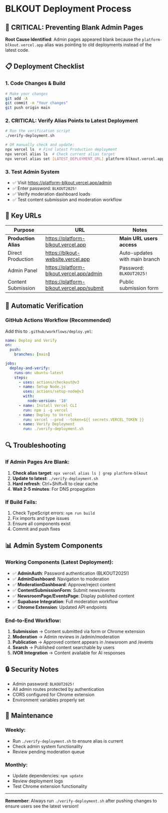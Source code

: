 # BLKOUT Deployment Process

## 🚨 CRITICAL: Preventing Blank Admin Pages

**Root Cause Identified**: Admin pages appeared blank because the `platform-blkout.vercel.app` alias was pointing to old deployments instead of the latest code.

## 📋 Deployment Checklist

### 1. Code Changes & Build
```bash
# Make your changes
git add -A
git commit -m "Your changes"
git push origin main
```

### 2. **CRITICAL**: Verify Alias Points to Latest Deployment
```bash
# Run the verification script
./verify-deployment.sh

# OR manually check and update:
npx vercel ls  # Find latest Production deployment
npx vercel alias ls  # Check current alias target
npx vercel alias set [LATEST_DEPLOYMENT_URL] platform-blkout.vercel.app
```

### 3. Test Admin System
- ✅ Visit https://platform-blkout.vercel.app/admin
- ✅ Enter password: `BLKOUT2025!`
- ✅ Verify moderation dashboard loads
- ✅ Test content submission and moderation workflow

## 🔧 Key URLs

| Purpose | URL | Notes |
|---------|-----|-------|
| **Production Alias** | https://platform-blkout.vercel.app | **Main URL users access** |
| Direct Production | https://blkout-website.vercel.app | Auto-updates with main branch |
| Admin Panel | https://platform-blkout.vercel.app/admin | Password: `BLKOUT2025!` |
| Content Submission | https://platform-blkout.vercel.app/submit | Public submission form |

## 🚀 Automatic Verification

### GitHub Actions Workflow (Recommended)
Add this to `.github/workflows/deploy.yml`:

```yaml
name: Deploy and Verify
on:
  push:
    branches: [main]

jobs:
  deploy-and-verify:
    runs-on: ubuntu-latest
    steps:
      - uses: actions/checkout@v3
      - name: Setup Node.js
        uses: actions/setup-node@v3
        with:
          node-version: '18'
      - name: Install Vercel CLI
        run: npm i -g vercel
      - name: Deploy to Vercel
        run: vercel --prod --token=${{ secrets.VERCEL_TOKEN }}
      - name: Verify Deployment
        run: ./verify-deployment.sh
```

## 🔍 Troubleshooting

### If Admin Pages Are Blank:
1. **Check alias target**: `npx vercel alias ls | grep platform-blkout`
2. **Update to latest**: `./verify-deployment.sh`
3. **Hard refresh**: Ctrl+Shift+R to clear cache
4. **Wait 2-5 minutes**: For DNS propagation

### If Build Fails:
1. Check TypeScript errors: `npm run build`
2. Fix imports and type issues
3. Ensure all components exist
4. Commit and push fixes

## 📊 Admin System Components

### Working Components (Latest Deployment):
- ✅ **AdminAuth**: Password authentication (BLKOUT2025!)
- ✅ **AdminDashboard**: Navigation to moderation
- ✅ **ModerationDashboard**: Approve/reject content
- ✅ **ContentSubmissionForm**: Submit news/events
- ✅ **NewsroomPage/EventsPage**: Display published content
- ✅ **Supabase Integration**: Full moderation workflow
- ✅ **Chrome Extension**: Updated API endpoints

### End-to-End Workflow:
1. **Submission** → Content submitted via form or Chrome extension
2. **Moderation** → Admin reviews in /admin/moderation
3. **Publication** → Approved content appears in /newsroom and /events
4. **Search** → Published content searchable by users
5. **IVOR Integration** → Content available for AI responses

## 🔒 Security Notes
- Admin password: `BLKOUT2025!`
- All admin routes protected by authentication
- CORS configured for Chrome extension
- Environment variables properly set

## 📝 Maintenance

### Weekly:
- Run `./verify-deployment.sh` to ensure alias is current
- Check admin system functionality
- Review pending moderation queue

### Monthly:
- Update dependencies: `npm update`
- Review deployment logs
- Test Chrome extension functionality

---

**Remember**: Always run `./verify-deployment.sh` after pushing changes to ensure users see the latest version!